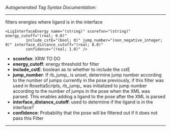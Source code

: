 _Autogenerated Tag Syntax Documentation:_

---
filters energies where ligand is in the interface

```
<LigInterfaceEnergy name="(string)" scorefxn="(string)" energy_cutoff="(real; 0.0)"
         include_cstE="(bool; 0)" jump_number="(non_negative_integer; 0)" interface_distance_cutoff="(real; 8.0)"
         confidence="(real; 1.0)" />
```

-   **scorefxn**: XRW TO DO
-   **energy_cutoff**: energy threshold for filter
-   **include_cstE**: boolean as to whether to include the cstE
-   **jump_number**: If rb_jump_ is unset, determine jump number according to the number of jumps currently in the pose previously, if this filter was used in RosettaScripts, rb_jump_ was initialized to jump number according to the number of jumps in the pose when the XML was parsed. This enables adding a ligand to the pose after the XML is parsed
-   **interface_distance_cutoff**: used to determine if the ligand is in the interface?
-   **confidence**: Probability that the pose will be filtered out if it does not pass this Filter

---
